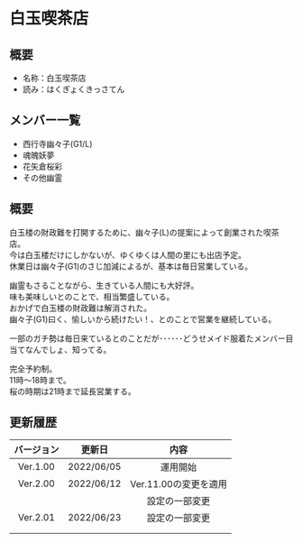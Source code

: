 # 白玉喫茶店

## 概要
- 名称：白玉喫茶店
- 読み：はくぎょくきっさてん

## メンバー一覧
- 西行寺幽々子(G1/L)
- 魂魄妖夢
- 花矢倉桜彩
- その他幽霊

## 概要
白玉楼の財政難を打開するために、幽々子(L)の提案によって創業された喫茶店。<br>
今は白玉楼だけにしかないが、ゆくゆくは人間の里にも出店予定。<br>
休業日は幽々子(G1)のさじ加減によるが、基本は毎日営業している。<br>

幽霊もさることながら、生きている人間にも大好評。<br>
味も美味しいとのことで、相当繁盛している。<br>
おかげで白玉楼の財政難は解消された。<br>
幽々子(G1)曰く、愉しいから続けたい！、とのことで営業を継続している。<br>

一部のガチ勢は毎日来ているとのことだが･･････どうせメイド服着たメンバー目当てなんでしょ、知ってる。<br>

完全予約制。<br>
11時～18時まで。<br>
桜の時期は21時まで延長営業する。

## 更新履歴
 | バージョン | 更新日 | 内容 |
 | :---: | :---: | :---: |
 | Ver.1.00 | 2022/06/05 | 運用開始 |
 | Ver.2.00 | 2022/06/12 | Ver.11.00の変更を適用 |
 | | | 設定の一部変更 |
 | Ver.2.01 | 2022/06/23 | 設定の一部変更 |
 | | | |
 | | | |


